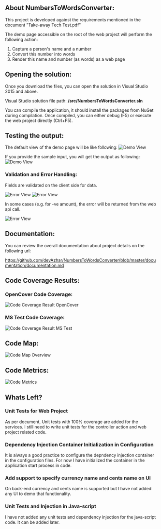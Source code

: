 ## About NumbersToWordsConverter:

This project is developed against the requirements mentioned in the document "Take-away Tech Test.pdf"

The demo page accessible on the root of the web project will perform the following action:
1. Capture a person's name and a number
2. Convert this number into words
3. Render this name and number (as words) as a web page

## Opening the solution:
Once you download the files, you can open the solution in Visual Studio 2015 and above.

Visual Studio solution file path: **/src/NumbersToWordsConverter.sln**

You can compile the application, it should install the packages from NuGet during compilation. Once compiled, you can either debug (F5) or execute the web project directly (Ctrl+F5).

## Testing the output:
The default view of the demo page will be like following:
![Demo View](https://github.com/devAzhar/NumbersToWordsConverter/blob/master/documentation/web-view.png?raw=true)

If you provide the sample input, you will get the output as following:
![Demo View](https://github.com/devAzhar/NumbersToWordsConverter/blob/master/documentation/web-view-sample-input.png?raw=true)

### Validation and Error Handling:
Fields are validated on the client side for data.

![Error View](https://github.com/devAzhar/NumbersToWordsConverter/blob/master/documentation/web-view-input-validation-1.png?raw=true)
![Error View](https://github.com/devAzhar/NumbersToWordsConverter/blob/master/documentation/web-view-input-validation-2.png?raw=true)

In some cases (e.g. for -ve amount), the error will be returned from the web api call.

![Error View](https://github.com/devAzhar/NumbersToWordsConverter/blob/master/documentation/web-view-input-server-validation.png?raw=true)

## Documentation:
You can review the overall documentation about project details on the following url:

https://github.com/devAzhar/NumbersToWordsConverter/blob/master/documentation/documentation.md

## Code Coverage Results:
### OpenCover Code Coverage:
![Code Coverage Result OpenCover](https://github.com/devAzhar/NumbersToWordsConverter/blob/master/code-analysis/code_coverage_open_cover.png?raw=true)

### MS Test Code Coverage:
![Code Coverage Result MS Test](https://github.com/devAzhar/NumbersToWordsConverter/blob/master/code-analysis/code_coverage_ms_updated.png?raw=true)

## Code Map:
![Code Map Overview](https://github.com/devAzhar/NumbersToWordsConverter/blob/master/code-analysis/code_map.png?raw=true)

## Code Metrics:
![Code Metrics](https://github.com/devAzhar/NumbersToWordsConverter/blob/master/code-analysis/code_metrics.png?raw=true)

## Whats Left?
### Unit Tests for Web Project
As per document, Unit tests with 100% coverage are added for the services. I still need to write unit tests for the controller action and web project related code.

### Dependency Injection Container Initialization in Configuration
It is always a good practice to configure the depndency injection container in the configuration files. For now I have initialized the container in the application start process in code.

### Add support to specify currency name and cents name on UI
On back-end currency and cents name is supported but I have not added any UI to demo that functionality.

### Unit Tests and Injection in Java-script
I have not added any unit tests and dependency injection for the java-script code. It can be added later. 

